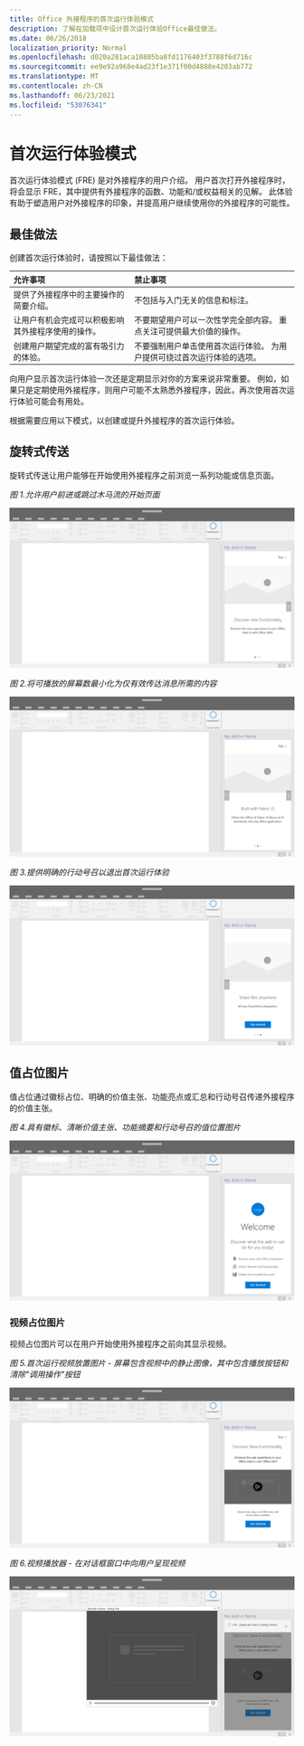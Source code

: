 ```yaml
---
title: Office 外接程序的首次运行体验模式
description: 了解在加载项中设计首次运行体验Office最佳做法。
ms.date: 06/26/2018
localization_priority: Normal
ms.openlocfilehash: d020a281aca10805ba8fd1176403f3788f6d716c
ms.sourcegitcommit: ee9e92a968e4ad23f1e371f00d4888e4203ab772
ms.translationtype: MT
ms.contentlocale: zh-CN
ms.lasthandoff: 06/23/2021
ms.locfileid: "53076341"
---
```

# <a name="first-run-experience-patterns"></a>首次运行体验模式

首次运行体验模式 (FRE) 是对外接程序的用户介绍。 用户首次打开外接程序时，将会显示 FRE，其中提供有外接程序的函数、功能和/或权益相关的见解。 此体验有助于塑造用户对外接程序的印象，并提高用户继续使用你的外接程序的可能性。

## <a name="best-practices"></a>最佳做法

创建首次运行体验时，请按照以下最佳做法：

|允许事项|禁止事项|
|:------|:------|
|提供了外接程序中的主要操作的简要介绍。 | 不包括与入门无关的信息和标注。
|让用户有机会完成可以积极影响其外接程序使用的操作。 | 不要期望用户可以一次性学完全部内容。 重点关注可提供最大价值的操作。
|创建用户期望完成的富有吸引力的体验。 | 不要强制用户单击使用首次运行体验。 为用户提供可绕过首次运行体验的选项。 |

向用户显示首次运行体验一次还是定期显示对你的方案来说非常重要。 例如，如果只是定期使用外接程序，则用户可能不太熟悉外接程序，因此，再次使用首次运行体验可能会有用处。

根据需要应用以下模式，以创建或提升外接程序的首次运行体验。

## <a name="carousel"></a>旋转式传送

旋转式传送让用户能够在开始使用外接程序之前浏览一系列功能或信息页面。

*图 1.允许用户前进或跳过木马流的开始页面*

![插图显示桌面应用程序任务窗格首次运行体验中的Office 1。 本示例中，任务窗格的右上方包含"Skip"操作。](../images/add-in-FRE-step-1.png)

*图 2.将可播放的屏幕数最小化为仅有效传达消息所需的内容*

![插图显示桌面应用程序任务窗格首次运行体验中的轮Office的第 2 步。 本示例中，任务窗格中有 3 个可播放的屏幕。](../images/add-in-FRE-step-2.png)

*图 3.提供明确的行动号召以退出首次运行体验*

![插图显示桌面应用程序任务窗格首次运行体验中的Office 3。 本示例中，任务窗格的第三个（即最后一个）屏幕显示一个开始按钮。](../images/add-in-FRE-step-3.png)

## <a name="value-placemat"></a>值占位图片

值占位通过徽标占位、明确的价值主张、功能亮点或汇总和行动号召传递外接程序的价值主张。

*图 4.具有徽标、清晰价值主张、功能摘要和行动号召的值位置图片*

![显示桌面应用程序任务窗格首次运行体验中的Office插图。 本示例中，任务窗格显示加载项徽标、加载项说明和开始按钮。](../images/add-in-FRE-value.png)

### <a name="video-placemat"></a>视频占位图片

视频占位图片可以在用户开始使用外接程序之前向其显示视频。

*图 5.首次运行视频放置图片 - 屏幕包含视频中的静止图像，其中包含播放按钮和清除"调用操作"按钮*

![插图显示桌面应用程序任务窗格首次运行体验中的Office图片。](../images/add-in-FRE-video.png)

*图 6.视频播放器 - 在对话框窗口中向用户呈现视频*

![插图显示对话框窗口中的一个视频Office桌面应用程序和外接程序任务窗格在后台显示。](../images/add-in-FRE-video-dialog.png)
